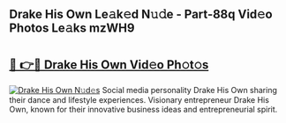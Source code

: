 ## Drake His Own Le𝚊k𝚎d N𝚞𝚍e - Part-88q Vid𝚎o Photos Le𝚊ks mzWH9

# <h2><a href="http://fbfpmfx.evod.top/?m=Drake+His+Own">🔗 👉🔴 Drake His Own Vid𝚎o Ph𝚘t𝚘s</a></h2>

[![Drake His Own N𝚞d𝚎s](https://i.imgur.com/8V9OHl7.gif)](http://fbfpmfx.evod.top/?m=Drake+His+Own)
Social media personality Drake His Own sharing their dance and lifestyle experiences. Visionary entrepreneur Drake His Own, known for their innovative business ideas and entrepreneurial spirit. 
